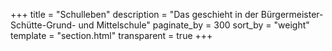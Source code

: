 +++
title = "Schulleben"
description = "Das geschieht in der Bürgermeister-Schütte-Grund- und Mittelschule"
paginate_by = 300
sort_by = "weight"
template = "section.html"
transparent = true
+++